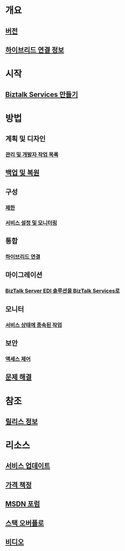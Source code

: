# 개요
## [버전](biztalk-editions-feature-chart.md)
## [하이브리드 연결 정보](integration-hybrid-connection-overview.md)

# 시작
## [Biztalk Services 만들기](biztalk-provision-services.md)

# 방법
## 계획 및 디자인
### [관리 및 개발자 작업 목록](biztalk-services-administration-and-development-task-list.md)
## [백업 및 복원](biztalk-backup-restore.md)
## 구성
### [제한](biztalk-throttling-thresholds.md)
### [서비스 설정 및 모니터링](biztalk-dashboard-monitor-scale-tabs.md)
## 통합
### [하이브리드 연결](integration-hybrid-connection-create-manage.md)
## 마이그레이션
### [BizTalk Server EDI 솔루션을 BizTalk Services로](biztalk-migrating-to-edi-guide.md)
## 모니터
### [서비스 상태에 종속된 작업](biztalk-service-state-chart.md)
## 보안
### [액세스 제어](biztalk-issuer-name-issuer-key.md)
## [문제 해결](biztalk-troubleshoot-using-ops-logs.md)

# 참조
## [릴리스 정보](biztalk-release-notes.md)

# 리소스
## [서비스 업데이트](https://azure.microsoft.com/updates/?product=biztalk-services)
## [가격 책정](https://azure.microsoft.com/pricing/details/biztalk-services/)
## [MSDN 포럼](https://social.msdn.microsoft.com/Forums/en-US/home?forum=azurebiztalksvcs)
## [스택 오버플로](http://stackoverflow.com/questions/tagged/biztalk-services)
## [비디오](https://azure.microsoft.com/documentation/videos/index/?services=biztalk-services)


<!--HONumber=Nov16_HO3-->


